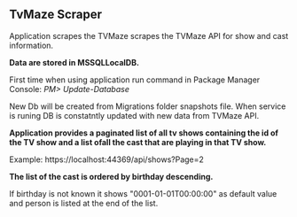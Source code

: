 ## TvMaze Scraper

Application scrapes the TVMaze scrapes the TVMaze API for show and cast information.

__Data are stored in MSSQLLocalDB.__

First time when using application run command in Package Manager Console:
_PM> Update-Database_

New Db will be created from Migrations folder snapshots file.
When service is runing DB is constatntly updated with new data from TVMaze API.  

__Application provides a paginated list of all tv shows containing the id of the TV show and a list ofall the cast that are playing in that TV show.__

Example: https://localhost:44369/api/shows?Page=2

__The list of the cast is ordered by birthday descending.__

If birthday is not known it shows "0001-01-01T00:00:00" as default value and person is listed at the end of the list.
